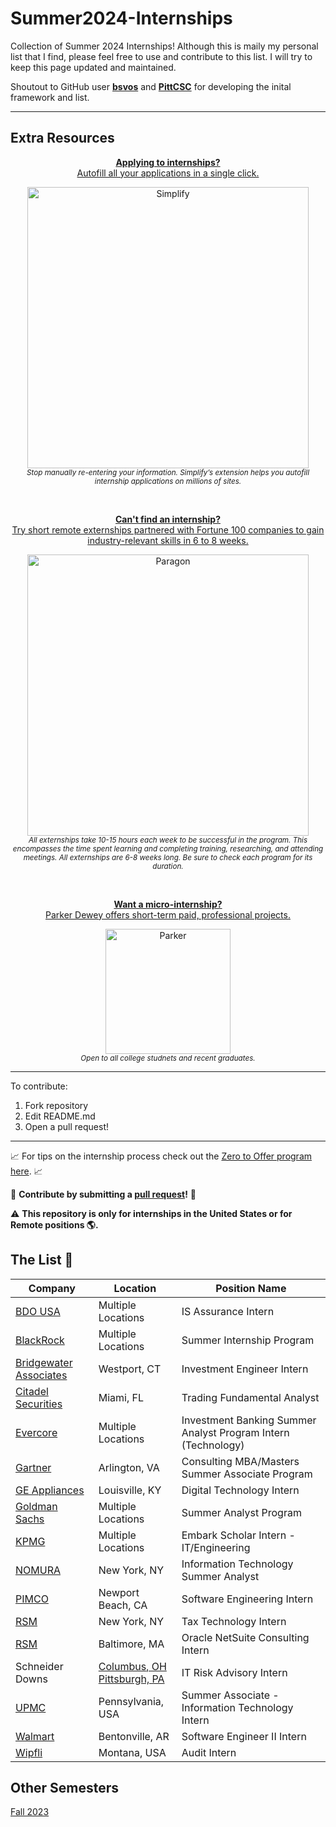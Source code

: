 # Summer2024-Internships
Collection of Summer 2024 Internships! Although this is maily my personal list that I find, please feel free to use and contribute to this list. I will try to keep this page updated and maintained. 

Shoutout to GitHub user **[bsvos](https://github.com/bsovs)** and **[PittCSC](https://github.com/pittcsc)** for developing the inital framework and list.

---
## Extra Resources 
<div align="center">
	<p>
		<a href="https://simplify.jobs/?invite=2d8fe25021b&utm_source=referral">
			<b>Applying to internships?</b>
			<br>
			Autofill all your applications in a single click.
			<br>
			<div>
				<img src="https://res.cloudinary.com/dpeo4xcnc/image/upload/v1636594918/simplify_pittcsc.png" width="450"  alt="Simplify">
			</div>
		</a>
		<sub><i>Stop manually re-entering your information. Simplify’s extension helps you autofill internship applications on millions of sites.</i></sub>
	</p>
</div>
<br>
<div align="center">
	<p>
		<a href="https://www.paragonone.com/externships">
			<b>Can't find an internship?</b>
			<br>
			Try short remote externships partnered with Fortune 100 companies to gain industry-relevant skills in 6 to 8 weeks.
			<br>
			<div>
				<img src="https://res.cloudinary.com/dkhfkkwzf/image/upload/paragon_doxoz5.jpg" width="450"  alt="Paragon">
			</div>
		</a>
		<sub><i>All externships take 10-15 hours each week to be successful in the program. This encompasses the time spent learning and completing training, researching, and attending meetings. All externships are 6-8 weeks long. Be sure to check each program for its duration.</i></sub>
	</p>
</div>
<br>
<div align="center">
	<p>
		<a href="https://www.parkerdewey.com/">
			<b>Want a micro-internship?</b>
			<br>
			Parker Dewey offers short-term paid, professional projects.
			<br>
			<div>
				<img src="https://res.cloudinary.com/dkhfkkwzf/image/upload/parker_iptrl6.jpg" width="200"  alt="Parker">
			</div>
		</a>
		<sub><i>Open to all college studnets and recent graduates.</i></sub>
	</p>
</div>


																	 
---

To contribute:

 1. Fork repository
 2. Edit README.md
 3. Open a pull request!

---

📈 For tips on the internship process check out the [Zero to Offer program here](https://www.pittcs.wiki/zero-to-offer).  📈

🤗 **Contribute by submitting a [pull request](https://github.com/susam/gitpr#create-pull-request)!**  🤗

:warning: **This repository is only for internships in the United States or for Remote positions :earth_americas:.**

## The List 👔

| Company       | Location       | Position Name                         |
|---------------|----------------|---------------------------------------|
|[BDO USA](https://ebqb.fa.us2.oraclecloud.com/hcmUI/CandidateExperience/en/sites/BDOEntryLevelCareers/requisitions?keyword=is+assurance+intern&mode=location)|Multiple Locations|IS Assurance Intern|
|[BlackRock](https://blackrock.tal.net/vx/lang-en-GB/mobile-0/brand-3/xf-232eb66ac89a/candidate/so/pm/1/pl/1/opp/7894-Summer-Internship-Program-Americas/en-GB)|Multiple Locations|Summer Internship Program|
|[Bridgewater Associates](https://boards.greenhouse.io/bridgewater89/jobs/6570837002)|Westport, CT|Investment Engineer Intern|
|[Citadel Securities](https://www.citadelsecurities.com/careers/details/trading-fundamental-analyst-summer-internship-2024-us/)|Miami, FL|Trading Fundamental Analyst|
|[Evercore](https://evercore.tal.net/vx/mobile-0/appcentre-ext/brand-4/candidate/so/pm/1/pl/2/opp/1647-2024-Investment-Banking-Summer-Analyst-Program-New-York-Houston-Menlo-Park-Chicago-Toronto/en-GB)|Multiple Locations|Investment Banking Summer Analyst Program Intern (Technology)|
|[Gartner](https://jobs.gartner.com/jobs/job/78055-consulting-mba-masters-2024-summer-associate-program-graduation-date-dec-2024-june-2025/?source=JB-10126)|Arlington, VA|Consulting MBA/Masters Summer Associate Program|
|[GE Appliances](https://haier.wd3.myworkdayjobs.com/en-US/GE_Appliances/job/USA-Louisville-KY/Summer-2024-Digital-Technology-Intern_REQ-16073)|Louisville, KY|Digital Technology Intern|
|[Goldman Sachs](https://www.goldmansachs.com/careers/students/programs/americas/summer-analyst-program.html)|Multiple Locations|Summer Analyst Program|
|[KPMG](https://www.kpmguscareers.com/jobdetail/?jobId=102392&srcCat=Internet&specSrc=Indeed)|Multiple Locations|Embark Scholar Intern - IT/Engineering|
|[NOMURA](https://nomuracampus.tal.net/vx/lang-en-GB/mobile-0/appcentre-1/brand-4/xf-4d1d7ccfc78f/candidate/so/pm/1/pl/1/opp/877-2024-Information-Technology-Summer-Analyst-Program/en-GB)|New York, NY|Information Technology Summer Analyst|
|[PIMCO](https://pimco.wd1.myworkdayjobs.com/en-US/pimco-careers/job/Newport-Beach-CA-USA/XMLNAME-2024-Summer-Intern---Software-Engineer--US_R102876)|Newport Beach, CA|Software Engineering Intern|
|[RSM](https://jobs.rsmus.com/job/17598319/tax-technology-intern-summer-2024-new-york-ny/)| New York, NY|Tax Technology Intern|
|[RSM](https://jobs.rsmus.com/job/17580684/oracle-netsuite-consulting-intern-summer-2024-boston-ma/)|Baltimore, MA|Oracle NetSuite Consulting Intern|
|Schneider Downs|[Columbus, OH](https://schneiderdowns.csod.com/ux/ats/careersite/10/home/requisition/1097?c=schneiderdowns&source=LINKEDIN) <br /> [Pittsburgh, PA](https://schneiderdowns.csod.com/ux/ats/careersite/10/home/requisition/1098?c=schneiderdowns&source=LINKEDIN)|IT Risk Advisory Intern|
|[UPMC](https://careers.upmc.com/job/18118043/?source=upmc_CareerWebSite)|Pennsylvania, USA|Summer Associate - Information Technology Intern|
|[Walmart](https://walmart.wd5.myworkdayjobs.com/WalmartExternal/job/Bentonville-AR/XMLNAME-2024-Summer-Intern--Software-Engineer-II--Bentonville--AR-_R-1391200?source=Job_Board_Indeed_Organic_Feed&_ccid=1684448457272t82ipxaze&ittk=VHURZ0NRDH)|Bentonville, AR|Software Engineer II Intern|
|[Wipfli](https://careers.wipfli.com/jobs/category/entry-level-internships#/search?query=audit%20intern-summer%202024)|Montana, USA|Audit Intern|

## Other Semesters
[Fall 2023](https://github.com/bsovs/Fall2023-Internships)
